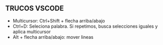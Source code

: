 ## TRUCOS VSCODE

- Multicursor: Ctrl+Shift + flecha arriba/abajo
- Ctrl+D: Seleciona palabra. Si repetimos, busca selecciones iguales y aplica multicursor
- Alt + flecha arriba/abajo: mover lineas
